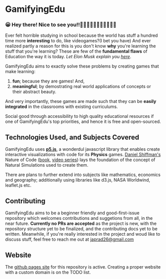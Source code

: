 # GamifyingEdu

### 😀 Hey there! Nice to see you!!👋👋🏿👋🏽👋🏻👋🏾👋🏼

Ever felt horrible studying in school because the world has stuff a hundred time more **interesting** to do, like videogames?(I bet you have) And ever realized partly a reason for this is you don't know **why** you're learning the stuff that you're learning? These are few of the **fundamental flaws** of Education the way it is today. _Let Elon Musk explain you [here][elon-musk-video]_.

GamifyingEdu aims to exactly solve these problems by creating games that make learning:

1. **fun**; because they are games! And,
2. **meaningful**; by demostrating real world applications of concepts or their abstract beauty.

And very importantly, these games are made such that they can be **easily integrated** in the classrooms with existing curriculums.

Social good through accessibility to high quality educational resources if one of GamifyingEdu's top priorities, and hence it is free and open-sourced.

## Technologies Used, and Subjects Covered

GamifyingEdu uses **[p5.js][p5js-website]**, a wonderdul javascript library that enables create interactive visualizations with code for its **Physics** games. [Daniel Shiffman's][shiffman-website] Nature of Code ([book][noc-book-preface], [video series][noc-videos]) lays the foundation of the concept of Natural Simulations used to create them.

There are plans to further extend into subjects like mathematics, economics and geography; additionally using libraries like d3.js, NASA Worldwind, leaflet.js etc.

## Contributing

GamifyingEdu aims to be a beginner friendly and good-first-issue repository which welcomes contributions and suggetions from all, in the near future.
**Currently no PRs are accepted** as the project is new, with the repository structure yet to be finalized, and the contributing docs yet to be written. Meanwhile, if you're really interested in the project and woud like to discuss stuff, feel free to reach me out at japrad26@gmail.com

## Website

The [github pages site][pages] for this repository is active. Creating a proper website with a custom domain is on the TODO list.

[elon-musk-video]: https://www.youtube.com/watch?v=sXdfRYyzbmU
[p5js-website]: https://www.p5js.org
[shiffman-website]: https://shiffman.net/
[noc-book-preface]: https://natureofcode.com/book/preface/
[noc-videos]: https://thecodingtrain.com/learning/nature-of-code/
[pages]: https://japatgithub.github.io/GamifyingEdu
